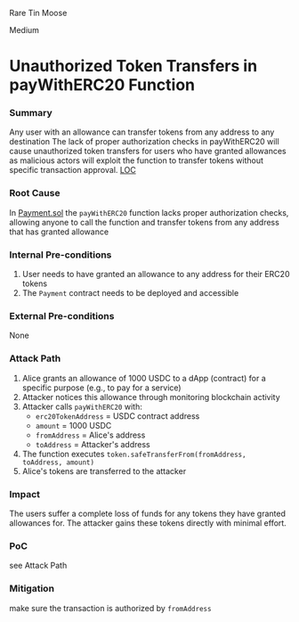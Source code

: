 Rare Tin Moose

Medium

# Unauthorized Token Transfers in payWithERC20 Function

### Summary

Any user with an allowance can transfer tokens from any address to any destination
The lack of proper authorization checks in payWithERC20 will cause unauthorized token transfers for users who have granted allowances as malicious actors will exploit the function to transfer tokens without specific transaction approval.
[LOC](https://github.com/sherlock-audit/2025-03-crestal-network/blob/main/crestal-omni-contracts/src/Payment.sol#L25)

### Root Cause

 In [Payment.sol](https://github.com/sherlock-audit/2025-03-crestal-network/blob/main/crestal-omni-contracts/src/Payment.sol#L25) the `payWithERC20` function lacks proper authorization checks, allowing anyone to call the function and transfer tokens from any address that has granted allowance


### Internal Pre-conditions

1. User needs to have granted an allowance to any address for their ERC20 tokens
2. The `Payment` contract needs to be deployed and accessible

### External Pre-conditions

None

### Attack Path

1. Alice grants an allowance of 1000 USDC to a dApp (contract) for a specific purpose (e.g., to pay for a service)
2. Attacker notices this allowance through monitoring blockchain activity
3. Attacker calls `payWithERC20` with:
   - `erc20TokenAddress` = USDC contract address
   - `amount` = 1000 USDC
   - `fromAddress` = Alice's address
   - `toAddress` = Attacker's address
4. The function executes `token.safeTransferFrom(fromAddress, toAddress, amount)`
5. Alice's tokens are transferred to the attacker

### Impact

The users suffer a complete loss of funds for any tokens they have granted allowances for. The attacker gains these tokens directly with minimal effort.

### PoC

see Attack Path 

### Mitigation

make sure the transaction is authorized by `fromAddress`